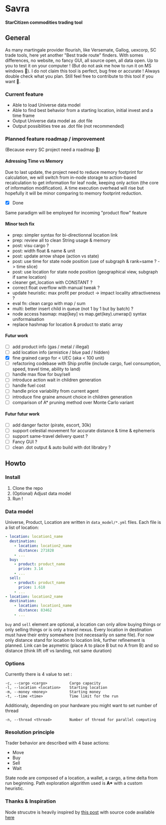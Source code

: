 # Savra
**StarCitizen commodities trading tool**

## General

As many martingale provider flourish, like Versemate, Gallog, uexcorp, SC trade tools, here yet another "Best trade route" finders. With somes differences, no website, no fancy GUI, all source open, all data open. Up to you to test it on your computer ! (But do not ask me how to run it on MS windows :shrug:). I do not claim this tool is perfect, bug free or accurate ! Always double check what you plan. Still feel free to contribute to this tool if you want :hugs:.

### Current feature

- Able to load Universe data model
- Able to find best behavior from a starting location, initial invest and a time frame
- Output Universe data model as .dot file
- Output possiblities tree as .dot file (not recommended)

### Planned feature roadmap / improvement
(Because every SC project need a roadmap :grimacing:)

#### Adressing Time vs Memory 

Due to last update, the project need to reduce memory footprint for calculation, we will switch from in-node storage to action-based recalculation to get information for leaf node, keeping only action (the core of information modification). A time execution overhead will rise but hopefully it will be minor comparing to memory footprint reduction.

-[x] Done

Same paradigm will be employed for incoming "product flow" feature

#### Minor tech fix

- prep: simpler syntax for bi-directionnal location link
- prep: review all to clean String usage & memory 
- post: visu cargo ?
- post: width float & name & unit
- post: update arrow shape (action vs state)
- post: use time for state node position (use of subgraph & rank=same ? -> time slice)
- post: use location for state node position (geographical view, subgraph if same location)
- cleaner get_location with CONSTANT ?
- correct float overflow with manual tweak ?
- update heuristic: max profit per product -> impact locality attractiveness ?
- eval fn: clean cargo with map / sum
- multi: better insert child in queue (not 1 by 1 but by batch) ?
- node access hasmap: map[key] vs map.get(key).unwrap() syntax uniformaisation
- replace hashmap for location & product to static array

#### Futur work

- [ ] add product info (gas / metal / illegal)
- [ ] add location info (armistice / blue pad / hidden)
- [x] fine grained cargo for < UEC (aka < 100 unit)
- [ ] refactoring codebase with Ship profile (include cargo, fuel consumption, speed, travel time, ability to land)
- [ ] handle max flow for buy/sell
- [ ] introduce action wait in children generation
- [ ] handle fuel cost
- [ ] handle price variability from current agent
- [ ] introduce fine graine amount choice in children generation
- [ ] comparison of A* pruning method over Monte Carlo variant

#### Futur futur work

- [ ] add danger factor (pirate, escort, 30k)
- [ ] support celestial movement for accurate distance & time & ephemeris
- [ ] support same-travel delivery quest ?
- [ ] Fancy GUI ?
- [ ] clean .dot output & auto build with dot librabry ?

## Howto

### Install

1. Clone the repo
2. (Optional) Adjust data model
3. Run !

### Data model

Universe, Product, Location are written in `data_model/*.yml` files. Each file is a list of location:

```yaml
- location: location1_name
  destination:
    - location: location2_name
      distance: 271828
    - ...
  buy:
    - product: product_name
      price: 3.14
    - ...
  sell:
    - product: product_name
      price: 1.618
    - ...
- location: location2_name
  destination:
    - location: location1_name
      distance: 83462
    - ...
```

`buy` and `sell` element are optional, a location can only allow buying things or only selling things or is only a travel nexus.
Every location in destination must have their entry somewhere (not necessarily on same file).
For now only distance stand for location to location link, further refinement is planned. Link can be asymetric (place A to place B but no A from B) and so distance (think lift off vs landing, not same duration)

### Options

Currently there is 4 value to set :
```
-c, --cargo <cargo>          Cargo capacity
-l, --location <location>    Starting location
-m, --money <money>          Starting money
-t, --time <time>            Time limit for the run
```

Additionaly, depending on your hardware you might want to set number of thread
```
-n, --thread <thread>        Number of thread for parallel computing
```

### Resolution principle

Trader behavior are described with 4 base actions:
- Move
- Buy
- Sell
- Wait

State node are composed of a location, a wallet, a cargo, a time delta from run beginning.
Path exploration algorithm used is __A*__ with a custom heuristic.

### Thanks & Inspiration

Node strucutre is heavily inspired by [this post](https://developerlife.com/2022/02/24/rust-non-binary-tree/) with source code available [here](https://gist.github.com/rust-play/b194d56e5dcd538d88dc4e490c39862b)



